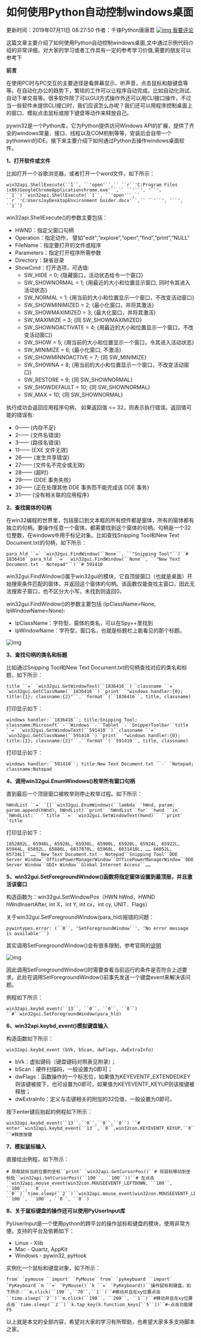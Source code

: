 # 如何使用Python自动控制windows桌面

 更新时间：2019年07月11日 08:27:50  作者：千锋Python唐唐君  [![img](https://www.jb51.net/skin/2018/images/text-message.png) 我要评论](https://www.jb51.net/article/165080.htm#comments)

这篇文章主要介绍了如何使用Python自动控制windows桌面,文中通过示例代码介绍的非常详细，对大家的学习或者工作具有一定的参考学习价值,需要的朋友可以参考下

**前言**

在使用PC时与PC交互的主要途径是看屏幕显示、听声音，点击鼠标和敲键盘等等。在自动化办公的趋势下，繁琐的工作可以让程序自动完成。比如自动化测试、自动下单交易等。很多软件除了可以GUI方式操作外还可以用CLI接口操作，不过当一些软件未提供CLI接口时，我们应该怎么办呢？我们还可以用程序控制桌面上的窗口、模拟点击鼠标或按下键盘等动作来释放自己。

pywin32是一个Python库，它为Python提供访问Windows API的扩展，提供了齐全的windows常量、接口、线程以及COM机制等等，安装后会自带一个pythonwin的IDE。接下来主要介绍下如何通过Python去操作windows桌面软件。

**1、打开软件或文件**

比如打开一个谷歌浏览器，或者打开一个word文件，如下所示：

```
win32api.ShellExecute(``1``, ``'open'``,`` ``r``'C:Program Files (x86)GoogleChromeApplicationchrome.exe'``,`` ``'``', '``', ``1``)``win32api.ShellExecute(``1``, ``'open'``,`` ``r``'C:UsersJayDesktopEnvironment Guider.docx'``,`` ``'``', '``', ``1``)
```

win32api.ShellExecute()的参数主要包括：

- HWND：指定父窗口句柄
- Operation：指定动作， 譬如"edit",“explore”,“open”,“find”,“print”,“NULL”
- FileName：指定要打开的文件或程序
- Parameters：指定打开程序所需参数
- Directory：缺省目录
- ShowCmd：打开选项，可选值:
  - SW_HIDE = 0; {隐藏窗口，活动状态给令一个窗口}
  - SW_SHOWNORMAL = 1; {用最近的大小和位置显示窗口, 同时令其进入活动状态}
  - SW_NORMAL = 1; {用当前的大小和位置显示一个窗口，不改变活动窗口}
  - SW_SHOWMINIMIZED = 2; {最小化窗口，并将其激活}
  - SW_SHOWMAXIMIZED = 3; {最大化窗口，并将其激活}
  - SW_MAXIMIZE = 3; {同 SW_SHOWMAXIMIZED}
  - SW_SHOWNOACTIVATE = 4; {用最近的大小和位置显示一个窗口，不改变活动窗口}
  - SW_SHOW = 5; {用当前的大小和位置显示一个窗口，令其进入活动状态}
  - SW_MINIMIZE = 6; {最小化窗口, 不激活}
  - SW_SHOWMINNOACTIVE = 7; {同 SW_MINIMIZE}
  - SW_SHOWNA = 8; {用当前的大小和位置显示一个窗口，不改变活动窗口}
  - SW_RESTORE = 9; {同 SW_SHOWNORMAL}
  - SW_SHOWDEFAULT = 10; {同 SW_SHOWNORMAL}
  - SW_MAX = 10; {同 SW_SHOWNORMAL}

执行成功会返回应用程序句柄， 如果返回值 <= 32，则表示执行错误。返回值可能的错误有:

- 0—— {内存不足}
- 2—— {文件名错误}
- 3—— {路径名错误}
- 11—— {EXE 文件无效}
- 26—— {发生共享错误}
- 27—— {文件名不完全或无效}
- 28—— {超时}
- 29—— {DDE 事务失败}
- 30—— {正在处理其他 DDE 事务而不能完成该 DDE 事务}
- 31—— {没有相关联的应用程序}

**2、查找窗体的句柄**

在win32编程的世界里，包括窗口到文本框的所有控件都是窗体，所有的窗体都有独立的句柄。要操作任意一个窗体，都需要找到这个窗体的句柄。句柄是一个32位整数，在windows中用于标记对象。比如查找Snipping Tool和New Text Document.txt的句柄，如下所示：

```
para_hld ``=` `win32gui.FindWindow(``None``, ``"Snipping Tool"``)``# 1836416``para_hld ``=` `win32gui.FindWindow(``None``, ``"New Text Document.txt - Notepad"``)``# 591410
```

win32gui.FindWindow()属于win32gui的模块，它自顶层窗口（也就是桌面）开始搜索条件匹配的窗体，并返回这个窗体的句柄。该函数仅能查找主窗口，因此无法搜索子窗口，也不区分大小写，未找到则返回0。

win32gui.FindWindow()的参数主要包括 (lpClassName=None, lpWindowName=None):

- lpClassName：字符型，窗体的类名，可以在Spy++里找到
- lpWindowName：字符型，窗口名，也就是标题栏上能看见的那个标题。

![img](https://files.jb51.net/file_images/article/201907/2019710163928034.jpg?201961182715)

**3、查找句柄的类名和标题**

比如通过Snipping Tool和New Text Document.txt的句柄查找对应的类名和标题，如下所示：

```
title ``=` `win32gui.GetWindowText(``1836416``)``classname ``=` `win32gui.GetClassName(``1836416``)``print` `"windows handler:{0}; title:{1}; classname:{2}"``.``format``(``1836416``, title, classname)
```

打印显示如下：

```
windows handler:``1836416``; title:Snipping Tool; classname:Microsoft``-``Windows``-``Tablet``-``SnipperToolbar``title ``=` `win32gui.GetWindowText(``591410``)``classname ``=` `win32gui.GetClassName(``591410``)``print` `"windows handler:{0}; title:{1}; classname:{2}"``.``format``(``591410``, title, classname)
```

打印显示如下：

```
windows handler:``591410``; title:New Text Document.txt ``-` `Notepad; classname:Notepad
```

**4、调用win32gui.EnumWindows()枚举所有窗口句柄**

直到最后一个顶层窗口被枚举则停止枚举过程。如下所示：

```
hWndList ``=` `[]``win32gui.EnumWindows(``lambda` `hWnd, param: param.append(hWnd), hWndList)``print` `hWndList``for` `hwnd ``in` `hWndList:`` ``title ``=` `win32gui.GetWindowText(hwnd)`` ``print` `title
```

打印显示如下：

```
[852802L, 65946L, 65928L, 65930L, 65900L, 65920L, 65924L, 65922L, 65944L, 65892L, 65886L, 6817870L, 65960L, 6031410L, …… 66052L, 65734L]``……``New Text Document.txt - Notepad``Snipping Tool``DDE Server Window``OfficePowerManagerWindow``OfficePowerManagerWindow``DDE Server Window``GDI+ Window``Global Internet Access``……
```

**5、win32gui.SetForegroundWindow()函数将指定窗体设置到最顶层，并且激活该窗口**

构造函数为：win32gui.SetWindowPos（HWN hWnd，HWND hWndlnsertAfter, int X，int Y, int cx，int cy, UNIT．Flags）

关于win32gui.SetForegroundWindow(para_hld)报错的问题：

```
pywintypes.error: (``0``, ‘SetForegroundWindow``', ‘No error message is available'``)
```

其实调用SetForegroundWindow()会有很多限制，参考官网的[说明](https://docs.microsoft.com/en-us/windows/win32/api/winuser/nf-winuser-setforegroundwindow)

![img](https://files.jb51.net/file_images/article/201907/2019710163928035.jpg?201961182732)

因此调用SetForegroundWindow()时需要查看当前运行的条件是否符合上述要求，此处在调用SetForegroundWindow()前事先发送一个键盘event来解决该问题。

例程如下所示：

```
win32api.keybd_event(``13``, ``0``, ``0``, ``0``) ``#``win32gui.SetForegroundWindow(para_hld)
```

**6、win32api.keybd_event()模拟键盘输入**

构造函数如下所示：

```
win32api.keybd_event (bVk, bScan, dwFlags, dwExtraInfo)
```

- bVk：虚拟键码（键盘键码对照表见附录）；
- bScan：硬件扫描码，一般设置为0即可；
- dwFlags：函数操作的一个标志位，如果值为KEYEVENTF_EXTENDEDKEY则该键被按下，也可设置为0即可，如果值为KEYEVENTF_KEYUP则该按键被释放；
- dwExtraInfo：定义与击键相关的附加的32位值，一般设置为0即可。

按下enter键后抬起的例程如下所示：

```
win32api.keybd_event(``13``,``0``,``0``,``0``) ``# enter``win32api.keybd_event(``13``,``0``,win32con.KEYEVENTF_KEYUP,``0``) ``#释放按键
```

**7、模拟鼠标输入**

直接给出例程，如下所示：

```
# 获取鼠标当前位置的坐标``print` `win32api.GetCursorPos()``# 将鼠标移动到坐标处``win32api.SetCursorPos((``100``, ``100``))``# 左点击``win32api.mouse_event(win32con.MOUSEEVENTF_LEFTDOWN, ``100``, ``100``, ``0``, ``0``)``time.sleep(``2``)``win32api.mouse_event(win32con.MOUSEEVENTF_LEFTUP, ``100``, ``100``, ``0``, ``0``)
```

**8、关于鼠标键盘的操作还可以使用PyUserInput库**

PyUserInput是一个使用python的跨平台的操作鼠标和键盘的模块，使用非常方便。支持的平台及依赖如下：

- Linux - Xlib
- Mac - Quartz, AppKit
- Windows - pywin32, pyHook

实例化一个鼠标和键盘对象，如下所示：

```
from` `pymouse ``import` `PyMouse``from` `pykeyboard ``import` `PyKeyboard``m ``=` `PyMouse()``k ``=` `PyKeyboard()``操作鼠标和键盘，如下所示：``m.click(``190``,``70``,``1``)``#移动并且在xy位置点击``time.sleep(``2``)``m.click(``190``, ``200``, ``1``)``#移动并且在xy位置点击``time.sleep(``2``)``k.tap_key(k.function_keys[``5``])``#–点击功能键F5
```

以上就是本文的全部内容，希望对大家的学习有所帮助，也希望大家多多支持脚本之家。